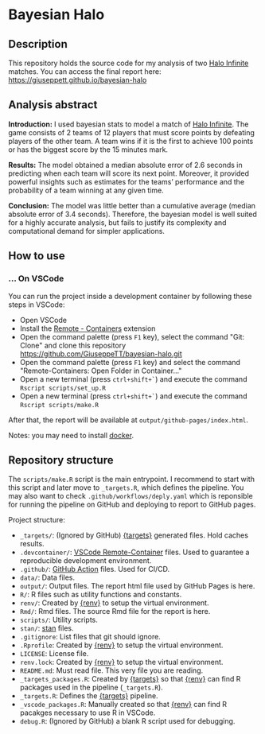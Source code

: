 # Bayesian Halo

## Description
This repository holds the source code for my analysis of two [Halo Infinite](https://www.xbox.com/games/halo-infinite) matches. You can access the final report here: https://giuseppett.github.io/bayesian-halo

## Analysis abstract
**Introduction:** I used bayesian stats to model a match of [Halo Infinite](https://www.xbox.com/games/halo-infinite). The game consists of 2 teams of 12 players that must score points by defeating players of the other team. A team wins if it is the first to achieve 100 points or has the biggest score by the 15 minutes mark.

**Results:** The model obtained a median absolute error of 2.6 seconds in predicting when each team will score its next point. Moreover, it provided powerful insights such as estimates for the teams’ performance and the probability of a team winning at any given time.

**Conclusion:** The model was little better than a cumulative average (median absolute error of 3.4 seconds). Therefore, the bayesian model is well suited for a highly accurate analysis, but fails to justify its complexity and computational demand for simpler applications.

## How to use
### ... On VSCode
You can run the project inside a development container by following these steps in VSCode:
- Open VSCode
- Install the [Remote - Containers](https://marketplace.visualstudio.com/items?itemName=ms-vscode-remote.remote-containers) extension
- Open the command palette (press `F1` key), select the command "Git: Clone" and clone this repository https://github.com/GiuseppeTT/bayesian-halo.git
- Open the command palette (press `F1` key) and select the command "Remote-Containers: Open Folder in Container..."
- Open a new terminal (press `` ctrl+shift+` ``) and execute the command `Rscript scripts/set_up.R`
- Open a new terminal (press `` ctrl+shift+` ``) and execute the command `Rscript scripts/make.R`

After that, the report will be available at `output/github-pages/index.html`.

Notes: you may need to install [docker](https://www.docker.com/).

## Repository structure
The `scripts/make.R` script is the main entrypoint. I recommend to start with this script and later move to `_targets.R`, which defines the pipeline. You may also want to check `.github/workflows/deply.yaml` which is reponsible for running the pipeline on GitHub and deploying to report to GitHub pages.

Project structure:
- `_targets/`: (Ignored by GitHub) [{targets}](https://docs.ropensci.org/targets/) generated files. Hold caches results.
- `.devcontainer/`: [VSCode Remote-Container](https://code.visualstudio.com/docs/remote/containers) files. Used to guarantee a reproducible development environment.
- `.github/`: [GitHub Action](https://github.com/features/actions) files. Used for CI/CD.
- `data/`: Data files.
- `output/`: Output files. The report html file used by GitHub Pages is here.
- `R/`: R files such as utility functions and constants.
- `renv/`: Created by [{renv}](https://rstudio.github.io/renv/articles/renv.html) to setup the virtual environment.
- `Rmd/`: Rmd files. The source Rmd file for the report is here.
- `scripts/`: Utility scripts.
- `stan/`: [stan](https://mc-stan.org/cmdstanr/) files.
- `.gitignore`: List files that git should ignore.
- `.Rprofile`: Created by [{renv}](https://rstudio.github.io/renv/articles/renv.html) to setup the virtual environment.
- `LICENSE`: License file.
- `renv.lock`: Created by [{renv}](https://rstudio.github.io/renv/articles/renv.html) to setup the virtual environment.
- `README.md`: Must read file. This very file you are reading.
- `_targets_packages.R`: Created by [{targets}](https://docs.ropensci.org/targets/) so that [{renv}](https://rstudio.github.io/renv/articles/renv.html) can find R packages used in the pipeline (`_targets.R`).
- `_targets.R`: Defines the [{targets}](https://docs.ropensci.org/targets/) pipeline.
- `_vscode_packages.R`: Manually created so that [{renv}](https://rstudio.github.io/renv/articles/renv.html) can find R pacakges necessary to use R in VSCode.
- `debug.R`: (Ignored by GitHub) a blank R script used for debugging.
